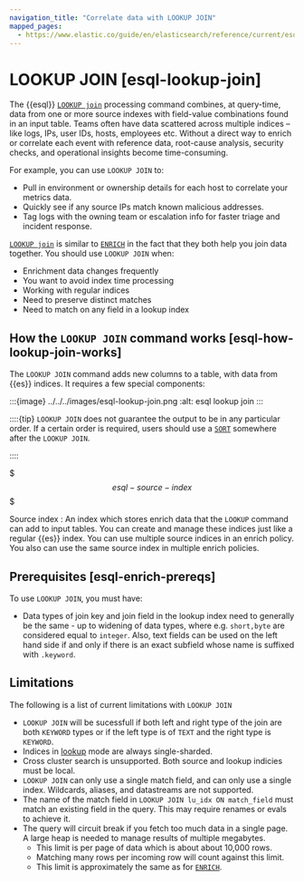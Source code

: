 ```yaml
---
navigation_title: "Correlate data with LOOKUP JOIN"
mapped_pages:
  - https://www.elastic.co/guide/en/elasticsearch/reference/current/esql-enrich-data.html
---
```


# LOOKUP JOIN [esql-lookup-join]

The {{esql}} [`LOOKUP join`](/reference/query-languages/esql/esql-commands.md#esql-lookup-join) processing command combines, at query-time, data from one or more source indexes with field-value combinations found in an input table. Teams often have data scattered across multiple indices – like logs, IPs, user IDs, hosts, employees etc. Without a direct way to enrich or correlate each event with reference data, root-cause analysis, security checks, and operational insights become time-consuming.

For example, you can use `LOOKUP JOIN` to:

* Pull in environment or ownership details for each host to correlate your metrics data.
* Quickly see if any source IPs match known malicious addresses.
* Tag logs with the owning team or escalation info for faster triage and incident response.

[`LOOKUP join`](/reference/query-languages/esql/esql-commands.md#esql-lookup-join) is similar to [`ENRICH`](/reference/query-languages/esql/esql-commands.md#esql-enrich) in the fact that they both help you join data together. You should use `LOOKUP JOIN` when:

* Enrichment data changes frequently
* You want to avoid index time processing
* Working with regular indices
* Need to preserve distinct matches
* Need to match on any field in a lookup index

## How the `LOOKUP JOIN` command works [esql-how-lookup-join-works]

The `LOOKUP JOIN` command adds new columns to a table, with data from {{es}} indices. It requires a few special components:

:::{image} ../../../images/esql-lookup-join.png
:alt: esql lookup join
:::

::::{tip}
`LOOKUP JOIN` does not guarantee the output to be in any particular order. If a certain order is required, users should use a [`SORT`](/reference/query-languages/esql/esql-commands.md#esql-sort) somewhere after the `LOOKUP JOIN`.

::::

$$$esql-source-index$$$

Source index
:   An index which stores enrich data that the `LOOKUP` command can add to input tables. You can create and manage these indices just like a regular {{es}} index. You can use multiple source indices in an enrich policy. You also can use the same source index in multiple enrich policies.


## Prerequisites [esql-enrich-prereqs]

To use `LOOKUP JOIN`, you must have:

* Data types of join key and join field in the lookup index need to generally be the same - up to widening of data types, where e.g. `short,byte` are considered equal to `integer`. Also, text fields can be used on the left hand side if and only if there is an exact subfield whose name is suffixed with `.keyword`.

## Limitations

The following is a list of current limitations with `LOOKUP JOIN`

* `LOOKUP JOIN` will be sucessfull if both left and right type of the join are both `KEYWORD` types or if the left type is of `TEXT` and the right type is `KEYWORD`.
* Indices in [lookup](reference/elasticsearch/index-settings/index-modules.md#index-mode-setting) mode are always single-sharded.
* Cross cluster search is unsupported. Both source and lookup indicies must be local.
* `LOOKUP JOIN` can only use a single match field, and can only use a single index. Wildcards, aliases, and datastreams are not supported.
* The name of the match field in `LOOKUP JOIN lu_idx ON match_field` must match an existing field in the query. This may require renames or evals to achieve it.
* The query will circuit break if you fetch too much data in a single page. A large heap is needed to manage results of multiple megabytes.
  * This limit is per page of data which is about about 10,000 rows.
  * Matching many rows per incoming row will count against this limit.
  * This limit is approximately the same as for [`ENRICH`](reference/query-languages/esql/esql-commands.md#esql-enrich).

